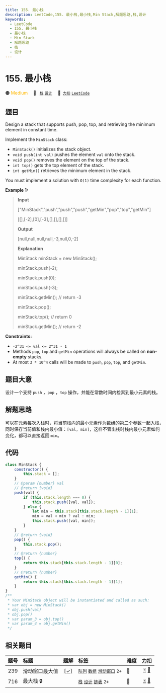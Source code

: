 ```yaml
---
title: 155. 最小栈
description: LeetCode,155. 最小栈,最小栈,Min Stack,解题思路,栈,设计
keywords:
  - LeetCode
  - 155. 最小栈
  - 最小栈
  - Min Stack
  - 解题思路
  - 栈
  - 设计
---
```


# 155. 最小栈

🟠 <font color=#ffb800>Medium</font>&emsp; 🔖&ensp; [`栈`](/tag/stack.md) [`设计`](/tag/design.md)&emsp; 🔗&ensp;[`力扣`](https://leetcode.cn/problems/min-stack) [`LeetCode`](https://leetcode.com/problems/min-stack)

## 题目

Design a stack that supports push, pop, top, and retrieving the minimum
element in constant time.

Implement the `MinStack` class:

- `MinStack()` initializes the stack object.
- `void push(int val)` pushes the element `val` onto the stack.
- `void pop()` removes the element on the top of the stack.
- `int top()` gets the top element of the stack.
- `int getMin()` retrieves the minimum element in the stack.

You must implement a solution with `O(1)` time complexity for each function.

**Example 1:**

> **Input**
>
> ["MinStack","push","push","push","getMin","pop","top","getMin"]
>
> [[],[-2],[0],[-3],[],[],[],[]]
>
> **Output**
>
> [null,null,null,null,-3,null,0,-2]
>
> **Explanation**
>
> MinStack minStack = new MinStack();
>
> minStack.push(-2);
>
> minStack.push(0);
>
> minStack.push(-3);
>
> minStack.getMin(); // return -3
>
> minStack.pop();
>
> minStack.top(); // return 0
>
> minStack.getMin(); // return -2

**Constraints:**

- `-2^31 <= val <= 2^31 - 1`
- Methods `pop`, `top` and `getMin` operations will always be called on **non-empty** stacks.
- At most `3 * 10^4` calls will be made to `push`, `pop`, `top`, and `getMin`.

## 题目大意

设计一个支持 `push` ，`pop` ，`top` 操作，并能在常数时间内检索到最小元素的栈。

## 解题思路

可以在元素每次入栈时，将当前栈内的最小元素作为数组的第二个参数一起入栈，同时保存当前值和栈内最小值：`[val, min]`，这样不管出栈时栈内最小元素如何变化，都可以直接返回 `min`。

## 代码

```javascript
class MinStack {
	constructor() {
		this.stack = [];
	}
	// @param {number} val
	// @return {void}
	push(val) {
		if (this.stack.length === 0) {
			this.stack.push([val, val]);
		} else {
			let min = this.stack[this.stack.length - 1][1];
			min = val < min ? val : min;
			this.stack.push([val, min]);
		}
	}
	// @return {void}
	pop() {
		this.stack.pop();
	}
	// @return {number}
	top() {
		return this.stack[this.stack.length - 1][0];
	}
	// @return {number}
	getMin() {
		return this.stack[this.stack.length - 1][1];
	}
}
/**
 * Your MinStack object will be instantiated and called as such:
 * var obj = new MinStack()
 * obj.push(val)
 * obj.pop()
 * var param_3 = obj.top()
 * var param_4 = obj.getMin()
 */
```

## 相关题目

<!-- prettier-ignore -->
| 题号 | 标题 | 题解 | 标签 | 难度 | 力扣 |
| :------: | :------ | :------: | :------ | :------ | :------: |
| 239 | 滑动窗口最大值 | [[✓]](/problem/0239.md) |  [`队列`](/tag/queue.md) [`数组`](/tag/array.md) [`滑动窗口`](/tag/sliding-window.md) `2+` | 🔴 | [🀄️](https://leetcode.cn/problems/sliding-window-maximum) [🔗](https://leetcode.com/problems/sliding-window-maximum) |
| 716 | 最大栈 🔒 |  |  [`栈`](/tag/stack.md) [`设计`](/tag/design.md) [`链表`](/tag/linked-list.md) `2+` | 🔴 | [🀄️](https://leetcode.cn/problems/max-stack) [🔗](https://leetcode.com/problems/max-stack) |
